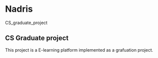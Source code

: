 # Nadris
CS_graduate_project

## CS Graduate project


This project is a  E-learning platform implemented as a grafuation project.

